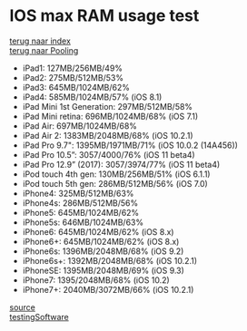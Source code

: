 # IOS max RAM usage test

[terug naar index](/Index.md)   
[terug naar Pooling](/Scripting/Pooling.md)  

* iPad1: 127MB/256MB/49%
* iPad2: 275MB/512MB/53%
* iPad3: 645MB/1024MB/62%
* iPad4: 585MB/1024MB/57% (iOS 8.1)
* iPad Mini 1st Generation: 297MB/512MB/58%
* iPad Mini retina: 696MB/1024MB/68% (iOS 7.1)
* iPad Air: 697MB/1024MB/68%
* iPad Air 2: 1383MB/2048MB/68% (iOS 10.2.1)
* iPad Pro 9.7": 1395MB/1971MB/71% (iOS 10.0.2 (14A456))
* iPad Pro 10.5”: 3057/4000/76% (iOS 11 beta4)
* iPad Pro 12.9” (2017): 3057/3974/77% (iOS 11 beta4)
* iPod touch 4th gen: 130MB/256MB/51% (iOS 6.1.1)
* iPod touch 5th gen: 286MB/512MB/56% (iOS 7.0)
* iPhone4: 325MB/512MB/63%
* iPhone4s: 286MB/512MB/56%
* iPhone5: 645MB/1024MB/62%
* iPhone5s: 646MB/1024MB/63%
* iPhone6: 645MB/1024MB/62% (iOS 8.x)
* iPhone6+: 645MB/1024MB/62% (iOS 8.x)
* iPhone6s: 1396MB/2048MB/68% (iOS 9.2)
* iPhone6s+: 1392MB/2048MB/68% (iOS 10.2.1)
* iPhoneSE: 1395MB/2048MB/69% (iOS 9.3)
* iPhone7: 1395/2048MB/68% (iOS 10.2)
* iPhone7+: 2040MB/3072MB/66% (iOS 10.2.1)

[source](https://stackoverflow.com/questions/5887248/ios-app-maximum-memory-budget)  
[testingSoftware](https://github.com/Split82/iOSMemoryBudgetTest)  
